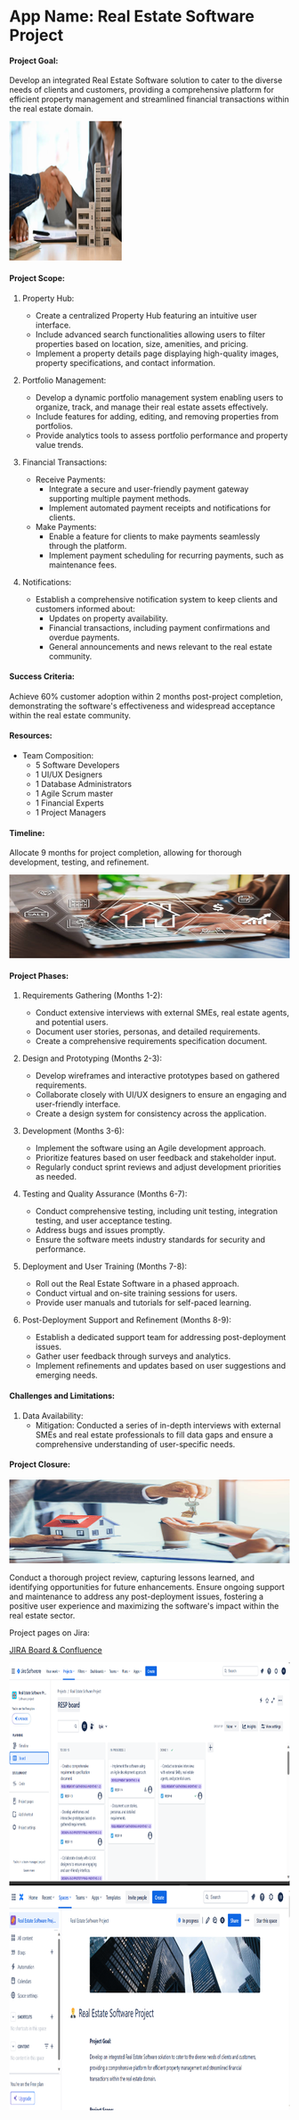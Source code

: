 # App Name: Real Estate Software Project

#### Project Goal: 
Develop an integrated Real Estate Software solution to cater to the diverse needs of clients and customers, providing a comprehensive platform for efficient property management and streamlined financial transactions within the real estate domain.

<div>
    <img src='/agile projects/real estate software project/images/RESP image 1.jpg'  alt='project goal' width='40%' height='250'/>
</div>

#### Project Scope:

1. Property Hub:
   - Create a centralized Property Hub featuring an intuitive user interface.
   - Include advanced search functionalities allowing users to filter properties based on location, size, amenities, and pricing.
   - Implement a property details page displaying high-quality images, property specifications, and contact information.

2. Portfolio Management:
   - Develop a dynamic portfolio management system enabling users to organize, track, and manage their real estate assets effectively.
   - Include features for adding, editing, and removing properties from portfolios.
   - Provide analytics tools to assess portfolio performance and property value trends.

3. Financial Transactions:
   - Receive Payments:
     - Integrate a secure and user-friendly payment gateway supporting multiple payment methods.
     - Implement automated payment receipts and notifications for clients.
   - Make Payments:
     - Enable a feature for clients to make payments seamlessly through the platform.
     - Implement payment scheduling for recurring payments, such as maintenance fees.

4. Notifications:
   - Establish a comprehensive notification system to keep clients and customers informed about:
     - Updates on property availability.
     - Financial transactions, including payment confirmations and overdue payments.
     - General announcements and news relevant to the real estate community.

#### Success Criteria: 
Achieve 60% customer adoption within 2 months post-project completion, demonstrating the software's effectiveness and widespread acceptance within the real estate community.

#### Resources:
- Team Composition:
  - 5 Software Developers
  - 1 UI/UX Designers
  - 1 Database Administrators
  - 1 Agile Scrum master
  - 1 Financial Experts
  - 1 Project Managers

#### Timeline:
Allocate 9 months for project completion, allowing for thorough development, testing, and refinement.

<div>
    <img src='/agile projects/real estate software project/images/RESP image 2.jpg'  alt='project-phase & timeline' width='100%' height='150'/>
</div>

#### Project Phases:

1. Requirements Gathering (Months 1-2):
   - Conduct extensive interviews with external SMEs, real estate agents, and potential users.
   - Document user stories, personas, and detailed requirements.
   - Create a comprehensive requirements specification document.

2. Design and Prototyping (Months 2-3):
   - Develop wireframes and interactive prototypes based on gathered requirements.
   - Collaborate closely with UI/UX designers to ensure an engaging and user-friendly interface.
   - Create a design system for consistency across the application.

3. Development (Months 3-6):
   - Implement the software using an Agile development approach.
   - Prioritize features based on user feedback and stakeholder input.
   - Regularly conduct sprint reviews and adjust development priorities as needed.

4. Testing and Quality Assurance (Months 6-7):
   - Conduct comprehensive testing, including unit testing, integration testing, and user acceptance testing.
   - Address bugs and issues promptly.
   - Ensure the software meets industry standards for security and performance.

5. Deployment and User Training (Months 7-8):
   - Roll out the Real Estate Software in a phased approach.
   - Conduct virtual and on-site training sessions for users.
   - Provide user manuals and tutorials for self-paced learning.

6. Post-Deployment Support and Refinement (Months 8-9):
   - Establish a dedicated support team for addressing post-deployment issues.
   - Gather user feedback through surveys and analytics.
   - Implement refinements and updates based on user suggestions and emerging needs.

#### Challenges and Limitations:

1. Data Availability:
   - Mitigation: Conducted a series of in-depth interviews with external SMEs and real estate professionals to fill data gaps and ensure a comprehensive understanding of user-specific needs.

#### Project Closure:

<div>
    <img src='/agile projects/real estate software project/images/RESP image 3.jpg'  alt='project closure' width='100%' height='150'/>
</div>

Conduct a thorough project review, capturing lessons learned, and identifying opportunities for future enhancements. Ensure ongoing support and maintenance to address any post-deployment issues, fostering a positive user experience and maximizing the software's impact within the real estate sector.

Project pages on Jira:

<a href='https://emmanuelkachi.atlassian.net/jira/software/projects/RESP/boards/3'  > JIRA Board & Confluence  </a>

<div>
    <img src='/agile projects/real estate software project/images/RESP image 4.jpg' alt='Jira Board' width='100%' height='400'  />
    <img  src='/agile projects/real estate software project/images/RESP image 5.jpg' alt='Confluence' width='100%' height='400' />
</div> 
